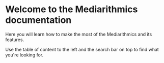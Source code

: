 # Welcome to the Mediarithmics documentation

Here you will learn how to make the most of the Mediarithmics and its features.

Use the table of content to the left and the search bar on top to find what you're looking for.

